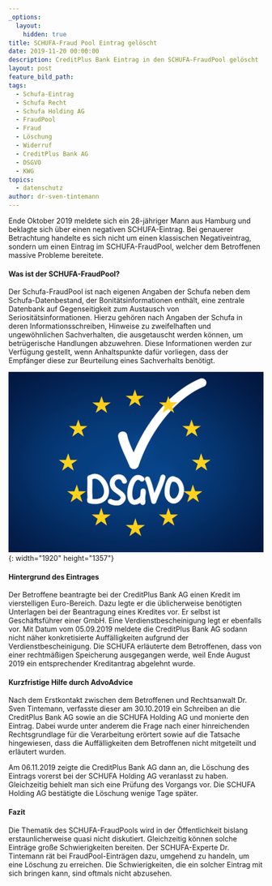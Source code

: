 ```yaml
---
_options:
  layout:
    hidden: true
title: SCHUFA-Fraud Pool Eintrag gelöscht
date: 2019-11-20 00:00:00
description: CreditPlus Bank Eintrag in den SCHUFA-FraudPool gelöscht
layout: post
feature_bild_path:
tags:
  - Schufa-Eintrag
  - Schufa Recht
  - Schufa Holding AG
  - FraudPool
  - Fraud
  - Löschung
  - Widerruf
  - CreditPlus Bank AG
  - DSGVO
  - KWG
topics:
  - datenschutz
author: dr-sven-tintemann
---
```


Ende Oktober 2019 meldete sich ein 28-j&auml;hriger Mann aus Hamburg und beklagte sich &uuml;ber einen negativen SCHUFA-Eintrag. Bei genauerer Betrachtung handelte es sich nicht um einen klassischen Negativeintrag, sondern um einen Eintrag im SCHUFA-FraudPool, welcher dem Betroffenen massive Probleme bereitete.

#### Was ist der SCHUFA-FraudPool?

Der Schufa-FraudPool ist nach eigenen Angaben der Schufa neben dem Schufa-Datenbestand, der Bonit&auml;tsinformationen enth&auml;lt, eine zentrale Datenbank auf Gegenseitigkeit zum Austausch von Seriosit&auml;tsinformationen. Hierzu gehören nach Angaben der Schufa in deren Informationsschreiben, Hinweise zu zweifelhaften und ungewöhnlichen Sachverhalten, die ausgetauscht werden können, um betr&uuml;gerische Handlungen abzuwehren. Diese Informationen werden zur Verf&uuml;gung gestellt, wenn Anhaltspunkte daf&uuml;r vorliegen, dass der Empf&auml;nger diese zur Beurteilung eines Sachverhalts benötigt.

![](/uploads/dsgvo-3446011-1920-8.jpg){: width="1920" height="1357"}

#### Hintergrund des Eintrages

Der Betroffene beantragte bei der CreditPlus Bank AG einen Kredit im vierstelligen Euro-Bereich. Dazu legte er die &uuml;blicherweise benötigten Unterlagen bei der Beantragung eines Kredites vor. Er selbst ist Gesch&auml;ftsf&uuml;hrer einer GmbH. Eine Verdienstbescheinigung legt er ebenfalls vor. Mit Datum vom 05.09.2019 meldete die CreditPlus Bank AG sodann nicht n&auml;her konkretisierte Auff&auml;lligkeiten aufgrund der Verdienstbescheinigung. Die SCHUFA erl&auml;uterte dem Betroffenen, dass von einer rechtm&auml;&szlig;igen Speicherung ausgegangen werde, weil Ende August 2019 ein entsprechender Kreditantrag abgelehnt wurde.

#### Kurzfristige Hilfe durch AdvoAdvice

Nach dem Erstkontakt zwischen dem Betroffenen und Rechtsanwalt Dr. Sven Tintemann, verfasste dieser am 30.10.2019 ein Schreiben an die CreditPlus Bank AG sowie an die SCHUFA Holding AG und monierte den Eintrag. Dabei wurde unter anderem die Frage nach einer hinreichenden Rechtsgrundlage f&uuml;r die Verarbeitung erörtert sowie auf die Tatsache hingewiesen, dass die Auff&auml;lligkeiten dem Betroffenen nicht mitgeteilt und erl&auml;utert wurden.&nbsp;

Am 06.11.2019 zeigte die CreditPlus Bank AG dann an, die Löschung des Eintrags vorerst bei der SCHUFA Holding AG veranlasst zu haben. Gleichzeitig behielt man sich eine Pr&uuml;fung des Vorgangs vor. Die SCHUFA Holding AG best&auml;tigte die Löschung wenige Tage sp&auml;ter.

#### Fazit

Die Thematik des SCHUFA-FraudPools wird in der Öffentlichkeit bislang erstaunlicherweise quasi nicht diskutiert. Gleichzeitig können solche Eintr&auml;ge gro&szlig;e Schwierigkeiten bereiten. Der SCHUFA-Experte Dr. Tintemann r&auml;t bei FraudPool-Eintr&auml;gen dazu, umgehend zu handeln, um eine Löschung zu erreichen. Die Schwierigkeiten, die ein solcher Eintrag mit sich bringen kann, sind oftmals nicht abzusehen.

&nbsp;

&nbsp;